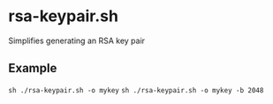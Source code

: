 # rsa-keypair.sh

Simplifies generating an RSA key pair

## Example

`sh ./rsa-keypair.sh -o mykey`
`sh ./rsa-keypair.sh -o mykey -b 2048`